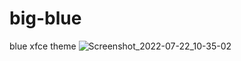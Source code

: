 # big-blue
blue xfce theme
![Screenshot_2022-07-22_10-35-02](https://user-images.githubusercontent.com/108536063/182263006-5c181bef-0829-4879-b13e-214f71a4a509.jpg)
